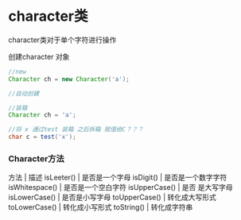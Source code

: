 # character类

character类对于单个字符进行操作 

创建character 对象
```java
//new
Character ch = new Character('a');

//自动创建

//装箱
Character ch = 'a';

//将 x 通过test 装箱 之后拆箱 赋值给C？？？
char c = test('x');

```


### Character方法

方法 | 描述
isLeeter() | 是否是一个字母
isDigit() | 是否是一个数字字符
isWhitespace() | 是否是一个空白字符
isUpperCase() | 是否 是大写字母
isLowerCase() | 是否是小写字母
toUpperCase() | 转化成大写形式
toLowerCase() | 转化成小写形式
toString() | 转化成字符串




